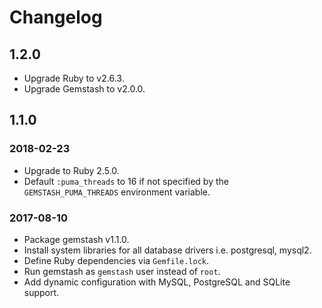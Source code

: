 # Changelog

## 1.2.0

* Upgrade Ruby to v2.6.3.
* Upgrade Gemstash to v2.0.0.

## 1.1.0

### 2018-02-23

* Upgrade to Ruby 2.5.0.
* Default `:puma_threads` to 16 if not specified by the `GEMSTASH_PUMA_THREADS` environment variable.

### 2017-08-10

* Package gemstash v1.1.0.
* Install system libraries for all database drivers i.e. postgresql, mysql2.
* Define Ruby dependencies via `Gemfile.lock`.
* Run gemstash as `gemstash` user instead of `root`.
* Add dynamic configuration with MySQL, PostgreSQL and SQLite support.
